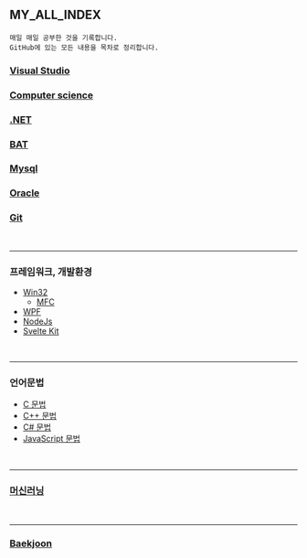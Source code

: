 ## MY_ALL_INDEX

~~~
매일 매일 공부한 것을 기록합니다.
GitHub에 있는 모든 내용을 목차로 정리합니다.
~~~

### [Visual Studio](https://github.com/BuMinKyoo/TIL/tree/main/Visual%20Studio)
### [Computer science](https://github.com/BuMinKyoo/TIL/tree/main/Computer%20science)
### [.NET](https://github.com/BuMinKyoo/TIL/tree/main/.NET)
### [BAT](https://github.com/BuMinKyoo/MY_ALL_INDEX/tree/main/BAT)
### [Mysql](https://github.com/BuMinKyoo/MY_ALL_INDEX/tree/main/Mysql)
### [Oracle](https://github.com/BuMinKyoo/MY_ALL_INDEX/tree/main/Oracle)
### [Git](https://github.com/BuMinKyoo/MY_ALL_INDEX/blob/main/Git/README.md)

<br/>

***

### 프레임워크, 개발환경
  - [Win32](https://github.com/BuMinKyoo/MY_ALL_INDEX/tree/main/%ED%94%84%EB%A0%88%EC%9E%84%EC%9B%8C%ED%81%AC%2C%20%EA%B0%9C%EB%B0%9C%ED%99%98%EA%B2%BD/Win32)
    - [MFC](https://github.com/BuMinKyoo/MY_ALL_INDEX/tree/main/%ED%94%84%EB%A0%88%EC%9E%84%EC%9B%8C%ED%81%AC%2C%20%EA%B0%9C%EB%B0%9C%ED%99%98%EA%B2%BD/MFC)
  - [WPF](https://github.com/BuMinKyoo/MY_ALL_INDEX/tree/main/%ED%94%84%EB%A0%88%EC%9E%84%EC%9B%8C%ED%81%AC%2C%20%EA%B0%9C%EB%B0%9C%ED%99%98%EA%B2%BD/WPF)
  - [NodeJs](https://github.com/BuMinKyoo/MY_ALL_INDEX/tree/main/%ED%94%84%EB%A0%88%EC%9E%84%EC%9B%8C%ED%81%AC%2C%20%EA%B0%9C%EB%B0%9C%ED%99%98%EA%B2%BD/NodeJs)
  - [Svelte Kit](https://github.com/BuMinKyoo/MY_ALL_INDEX/tree/main/%ED%94%84%EB%A0%88%EC%9E%84%EC%9B%8C%ED%81%AC%2C%20%EA%B0%9C%EB%B0%9C%ED%99%98%EA%B2%BD/Svelte%20Kit)
<br/>

***

### 언어문법
  - [C 문법](https://github.com/BuMinKyoo/MY_ALL_INDEX/tree/main/%EC%96%B8%EC%96%B4%EB%AC%B8%EB%B2%95/C)
  - [C++ 문법](https://github.com/BuMinKyoo/MY_ALL_INDEX/tree/main/%EC%96%B8%EC%96%B4%EB%AC%B8%EB%B2%95/C%2B%2B)
  - [C# 문법](https://github.com/BuMinKyoo/MY_ALL_INDEX/tree/main/%EC%96%B8%EC%96%B4%EB%AC%B8%EB%B2%95/C%23)
  - [JavaScript 문법](https://github.com/BuMinKyoo/MY_ALL_INDEX/tree/main/%EC%96%B8%EC%96%B4%EB%AC%B8%EB%B2%95/JavaScript)
<br/>

***

### [머신러닝](https://github.com/BuMinKyoo/MY_ALL_INDEX/tree/main/%EB%A8%B8%EC%8B%A0%EB%9F%AC%EB%8B%9D)

<br/>

***

### [Baekjoon](https://github.com/BuMinKyoo/Baekjoon)
